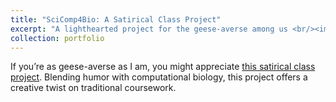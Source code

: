 ```yaml
---
title: "SciComp4Bio: A Satirical Class Project"
excerpt: "A lighthearted project for the geese-averse among us <br/><img src='/images/SciComp4Bio_head_pic.png'>"
collection: portfolio
---
```


If you’re as geese-averse as I am, you might appreciate [this satirical class project](https://clstacy.github.io/SciComp4Bio_Fa22/). Blending humor with computational biology, this project offers a creative twist on traditional coursework.
